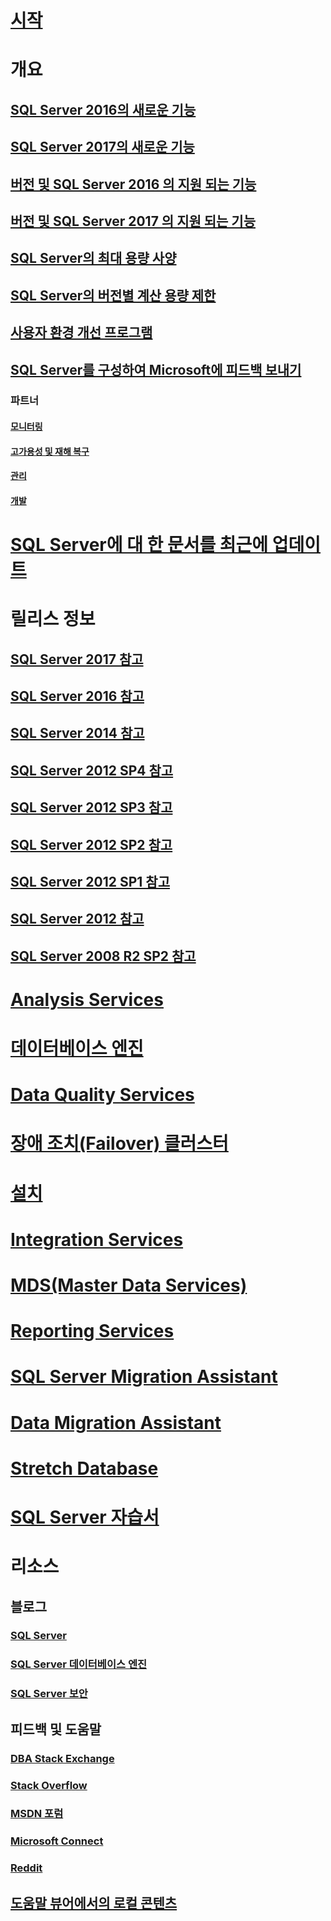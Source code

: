 # [시작](sql-server-technical-documentation.md)

# 개요
## [SQL Server 2016의 새로운 기능](what-s-new-in-sql-server-2016.md)
## [SQL Server 2017의 새로운 기능](what-s-new-in-sql-server-2017.md)
## [버전 및 SQL Server 2016 의 지원 되는 기능](editions-and-components-of-sql-server-2016.md)
## [버전 및 SQL Server 2017 의 지원 되는 기능](editions-and-components-of-sql-server-2017.md)
## [SQL Server의 최대 용량 사양](maximum-capacity-specifications-for-sql-server.md)
## [SQL Server의 버전별 계산 용량 제한](compute-capacity-limits-by-edition-of-sql-server.md)
## [사용자 환경 개선 프로그램](customer-experience-improvement-program-for-sql-server-data-tools.md)
## [SQL Server를 구성하여 Microsoft에 피드백 보내기](sql-server-customer-feedback.md)
### 파트너
#### [모니터링](partner-monitor-sql-server.md)
#### [고가용성 및 재해 복구](partner-hadr-sql-server.md)
#### [관리](partner-management-sql-server.md)
#### [개발](partner-dev-sql-server.md)

# [SQL Server에 대 한 문서를 최근에 업데이트](sql-server-new-updated-sql-docs-pr.md)

# 릴리스 정보

## [SQL Server 2017 참고](sql-server-2017-release-notes.md)
## [SQL Server 2016 참고](sql-server-2016-release-notes.md)
## [SQL Server 2014 참고](sql-server-2014-release-notes.md)
## [SQL Server 2012 SP4 참고](sql-server-2012-sp4-release-notes.md)
## [SQL Server 2012 SP3 참고](sql-server-2012-sp3-release-notes.md)
## [SQL Server 2012 SP2 참고](sql-server-2012-sp2-release-notes.md)
## [SQL Server 2012 SP1 참고](sql-server-2012-sp1-release-notes.md)
## [SQL Server 2012 참고](sql-server-2012-release-notes.md)
## [SQL Server 2008 R2 SP2 참고](sql-server-2008-r2-sp2-release-notes.md)

# [Analysis Services](../analysis-services/analysis-services.md)
# [데이터베이스 엔진](../database-engine/sql-server-database-engine-overview.md)
# [Data Quality Services](../data-quality-services/data-quality-services.md)
# [장애 조치(Failover) 클러스터](../sql-server/failover-clusters/install/sql-server-failover-cluster-installation.md)
# [설치](../sql-server/install/planning-a-sql-server-installation.md)
# [Integration Services](../integration-services/sql-server-integration-services.md)
# [MDS(Master Data Services)](../master-data-services/master-data-services-overview-mds.md)
# [Reporting Services](../reporting-services/create-deploy-and-manage-mobile-and-paginated-reports.md)
# [SQL Server Migration Assistant](../ssma/sql-server-migration-assistant.md)
# [Data Migration Assistant](../dma/dma-overview.md)
# [Stretch Database](../sql-server/stretch-database/stretch-database.md)
# [SQL Server 자습서](tutorials-for-sql-server-2016.md)

# 리소스
## 블로그
### [SQL Server](https://blogs.technet.microsoft.com/dataplatforminsider/)
### [SQL Server 데이터베이스 엔진](https://blogs.msdn.microsoft.com/sqlserverstorageengine/)
### [SQL Server 보안](https://blogs.msdn.microsoft.com/sqlsecurity/)

## 피드백 및 도움말
### [DBA Stack Exchange](https://dba.stackexchange.com/questions/tagged/sql-server)
### [Stack Overflow](http://stackoverflow.com/questions/tagged/sql-server)
### [MSDN 포럼](https://social.msdn.microsoft.com/Forums/en-US/home?category=sqlserver)
### [Microsoft Connect](https://connect.microsoft.com/SQLServer/Feedback)
### [Reddit](https://www.reddit.com/r/SQLServer)
## [도움말 뷰어에서의 로컬 콘텐츠](sql-server-help-installation.md)
